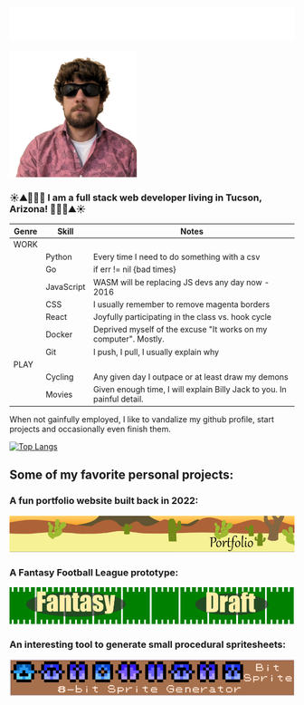 # <picture>
  <source media="(prefers-color-scheme: dark)" srcset="./assets/obligatory-web-dev.svg">
  <source media="(prefers-color-scheme: light)" srcset="./assets/obligatory-web-dev-light.svg">
  <img alt="Michael Gardner, Developer" src="./assets/obligatory-web-dev.svg">
</picture>

![Cool Dude](./assets/CoolGuySmaller.png)
### ☀️⛰️🌵🌵🌵 I am a full stack web developer living in Tucson, Arizona! 🌵🌵🌵⛰️☀️
| Genre | Skill    |  Notes                            | 
|-------|-------|-------------------------------------------|
| WORK     | |
| | Python   | Every time I need to do something with a csv |
| | Go | if err != nil {bad times} |
| | JavaScript | WASM will be replacing JS devs any day now - 2016 |
| | CSS      | I usually remember to remove magenta borders |
| | React    | Joyfully participating in the class vs. hook cycle  |
| | Docker   | Deprived myself of the excuse "It works on my computer".  Mostly. | 
| | Git | I push, I pull, I usually explain why |
| PLAY | |
| | Cycling | Any given day I outpace or at least draw my demons |
| | Movies | Given enough time, I will explain Billy Jack to you. In painful detail. |

When not gainfully employed, I like to vandalize my github profile, start projects and occasionally even finish them.

[![Top Langs](https://github-readme-stats.vercel.app/api/top-langs/?username=PhiloTFarnsworth&layout=compact&size_weight=.1&count_weight=.9)](https://github.com/anuraghazra/github-readme-stats)

## Some of my favorite personal projects:

### A fun portfolio website built back in 2022:

[![Portfolio Banner](./assets/banner-port.svg)](https://github.com/PhiloTFarnsworth/Portfolio)

### A Fantasy Football League prototype:

[![Fantasy Draft Banner](./assets/banner-football.svg)](https://github.com/PhiloTFarnsworth/FantasyDraftGo)

### An interesting tool to generate small procedural spritesheets:

[![Bitsprite Banner](./assets/banner-bit.svg)](https://github.com/PhiloTFarnsworth/BitSprite)

